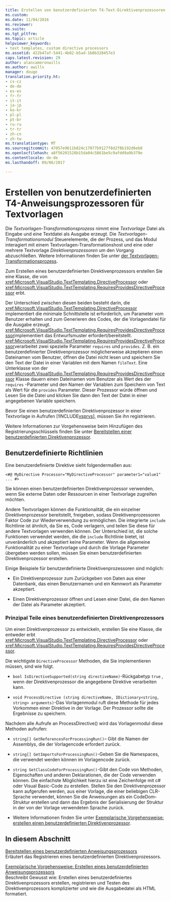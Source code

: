 ```yaml
---
title: Erstellen von benutzerdefinierten T4-Text-Direktivenprozessoren | Microsoft Docs
ms.custom: 
ms.date: 11/04/2016
ms.reviewer: 
ms.suite: 
ms.tgt_pltfrm: 
ms.topic: article
helpviewer_keywords:
- text templates, custom directive processors
ms.assetid: 422b47af-5441-4b02-b5ad-1b8b328457e3
caps.latest.revision: 29
author: alancameronwills
ms.author: awills
manager: douge
translation.priority.ht:
- cs-cz
- de-de
- es-es
- fr-fr
- it-it
- ja-jp
- ko-kr
- pl-pl
- pt-br
- ru-ru
- tr-tr
- zh-cn
- zh-tw
ms.translationtype: MT
ms.sourcegitcommit: 47057e9611b824c17077b9127f8d2f8b192d6eb8
ms.openlocfilehash: a8f56201528b15da04c5861be5c9afdd9a9b379e
ms.contentlocale: de-de
ms.lasthandoff: 09/06/2017

---
```

# <a name="creating-custom-t4-text-template-directive-processors"></a>Erstellen von benutzerdefinierten T4-Anweisungsprozessoren für Textvorlagen
Die *Textvorlagen-Transformationsprozess* nimmt eine *Textvorlage* Datei als Eingabe und eine Textdatei als Ausgabe erzeugt. Die *Textvorlagen-Transformationsmodul* Steuerelemente, die der Prozess, und das Modul interagiert mit einem Textvorlagen-Transformationshost und eine oder mehrere Textvorlage *Direktivenprozessoren* um den Vorgang abzuschließen. Weitere Informationen finden Sie unter [der Textvorlagen-Transformationsprozess](../modeling/the-text-template-transformation-process.md).  
  
 Zum Erstellen eines benutzerdefinierten Direktivenprozessors erstellen Sie eine Klasse, die von <xref:Microsoft.VisualStudio.TextTemplating.DirectiveProcessor> oder <xref:Microsoft.VisualStudio.TextTemplating.RequiresProvidesDirectiveProcessor> erbt.  
  
 Der Unterschied zwischen diesen beiden besteht darin, die <xref:Microsoft.VisualStudio.TextTemplating.DirectiveProcessor> implementiert die minimale Schnittstelle ist erforderlich, um Parameter vom Benutzer erhalten und zum Generieren des Codes, der die Vorlagendatei für die Ausgabe erzeugt. <xref:Microsoft.VisualStudio.TextTemplating.RequiresProvidesDirectiveProcessor>implementiert das Entwurfsmuster erfordert/bereitstellt. <xref:Microsoft.VisualStudio.TextTemplating.RequiresProvidesDirectiveProcessor>verarbeitet zwei spezielle Parameter `requires` und `provides`.  Z. B. ein benutzerdefinierter Direktivenprozessor möglicherweise akzeptieren einen Dateinamen vom Benutzer, öffnen die Datei nicht lesen und speichern Sie den Text der Datei in einer Variablen mit dem Namen `fileText`. Eine Unterklasse von der <xref:Microsoft.VisualStudio.TextTemplating.RequiresProvidesDirectiveProcessor> Klasse dauern einen Dateinamen vom Benutzer als Wert des der `requires` -Parameter und den Namen der Variablen zum Speichern von Text als Wert für die `provides` Parameter. Dieser Prozessor würde öffnen und Lesen Sie die Datei und klicken Sie dann den Text der Datei in einer angegebenen Variable speichern.  
  
 Bevor Sie einen benutzerdefinierten Direktivenprozessor in einer Textvorlage in Aufrufen [!INCLUDE[vsprvs](../code-quality/includes/vsprvs_md.md)], müssen Sie ihn registrieren.  
  
 Weitere Informationen zur Vorgehensweise beim Hinzufügen des Registrierungsschlüssels finden Sie unter [Bereitstellen einer benutzerdefinierten Direktivenprozessor](../modeling/deploying-a-custom-directive-processor.md).  
  
## <a name="custom-directives"></a>Benutzerdefinierte Richtlinien  
 Eine benutzerdefinierte Direktive sieht folgendermaßen aus:  
  
 `<#@ MyDirective Processor="MyDirectiveProcessor" parameter1="value1" ... #>`  
  
 Sie können einen benutzerdefinierten Direktivenprozessor verwenden, wenn Sie externe Daten oder Ressourcen in einer Textvorlage zugreifen möchten.  
  
 Andere Textvorlagen können die Funktionalität, die ein einzelner Direktivenprozessor bereitstellt, freigeben, sodass Direktivenprozessoren Faktor Code zur Wiederverwendung zu ermöglichen. Die integrierte `include` Richtlinie ist ähnlich, da Sie es, Code verlagern, und teilen Sie diese für andere Textvorlagen verwenden können. Der Unterschied ist, die solche Funktionen verwendet werden, die die `include` Richtlinie bietet, ist unveränderlich und akzeptiert keine Parameter. Wenn die allgemeine Funktionalität zu einer Textvorlage und durch die Vorlage Parameter übergeben werden sollen, müssen Sie einen benutzerdefinierten Direktivenprozessor erstellen.  
  
 Einige Beispiele für benutzerdefinierte Direktivenprozessoren sind möglich:  
  
-   Ein Direktivenprozessor zum Zurückgeben von Daten aus einer Datenbank, das einen Benutzernamen und ein Kennwort als Parameter akzeptiert.  
  
-   Einen Direktivenprozessor öffnen und Lesen einer Datei, die den Namen der Datei als Parameter akzeptiert.  
  
### <a name="principal-parts-of-a-custom-directive-processor"></a>Prinzipal Teile eines benutzerdefinierten Direktivenprozessors  
 Um einen Direktivenprozessor zu entwickeln, erstellen Sie eine Klasse, die entweder erbt <xref:Microsoft.VisualStudio.TextTemplating.DirectiveProcessor> oder <xref:Microsoft.VisualStudio.TextTemplating.RequiresProvidesDirectiveProcessor>.  
  
 Die wichtigste `DirectiveProcessor` Methoden, die Sie implementieren müssen, sind wie folgt.  
  
-   `bool IsDirectiveSupported(string directiveName)`-Rückgabetyp `true` , wenn der Direktivenprozessor die angegebene Direktive verarbeiten kann.  
  
-   `void ProcessDirective (string directiveName, IDictionary<string, string> arguments)`-Das Vorlagenmodul ruft diese Methode für jedes Vorkommen einer Direktive in der Vorlage. Der Prozessor sollte die Ergebnisse zu speichern.  
  
 Nachdem alle Aufrufe an ProcessDirective() wird das Vorlagenmodul diese Methoden aufrufen:  
  
-   `string[] GetReferencesForProcessingRun()`– Gibt die Namen der Assemblys, die der Vorlagencode erfordert zurück.  
  
-   `string[] GetImportsForProcessingRun()`-Geben Sie die Namespaces, die verwendet werden können im Vorlagencode zurück.  
  
-   `string GetClassCodeForProcessingRun()`-Gibt den Code von Methoden, Eigenschaften und anderen Deklarationen, die der Code verwenden können. Die einfachste Möglichkeit hierzu ist eine Zeichenfolge mit c# oder Visual Basic-Code zu erstellen. Stellen Sie den Direktivenprozessor kann aufgerufen werden, aus einer Vorlage, die einer beliebigen CLR-Sprache verwendet, können Sie die Anweisungen als ein CodeDom-Struktur erstellen und dann das Ergebnis der Serialisierung der Struktur in der von der Vorlage verwendeten Sprache zurück.  
  
-   Weitere Informationen finden Sie unter [Exemplarische Vorgehensweise: erstellen einen benutzerdefinierten Direktivenprozessor](../modeling/walkthrough-creating-a-custom-directive-processor.md).  
  
## <a name="in-this-section"></a>In diesem Abschnitt  
 [Bereitstellen eines benutzerdefinierten Anweisungsprozessors](../modeling/deploying-a-custom-directive-processor.md)  
 Erläutert das Registrieren eines benutzerdefinierten Direktivenprozessors.  
  
 [Exemplarische Vorgehensweise: Erstellen eines benutzerdefinierten Anweisungsprozessors](../modeling/walkthrough-creating-a-custom-directive-processor.md)  
 Beschreibt Gewusst wie: Erstellen eines benutzerdefiniertes Direktivenprozessors erstellen, registrieren und Testen des Direktivenprozessors komplizierter und wie die Ausgabedatei als HTML formatiert.
